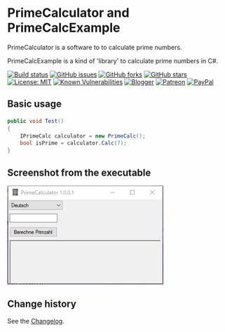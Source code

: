 PrimeCalculator and PrimeCalcExample
====================================

PrimeCalculator is a software to to calculate prime numbers.

PrimeCalcExample is a kind of 'library' to calculate prime numbers in C#.

[![Build status](https://ci.appveyor.com/api/projects/status/f171s7bi5k9qwi5x?svg=true)](https://ci.appveyor.com/project/SeppPenner/primecalculator)
[![GitHub issues](https://img.shields.io/github/issues/SeppPenner/PrimeCalculator.svg)](https://github.com/SeppPenner/PrimeCalculator/issues)
[![GitHub forks](https://img.shields.io/github/forks/SeppPenner/PrimeCalculator.svg)](https://github.com/SeppPenner/PrimeCalculator/network)
[![GitHub stars](https://img.shields.io/github/stars/SeppPenner/PrimeCalculator.svg)](https://github.com/SeppPenner/PrimeCalculator/stargazers)
[![License: MIT](https://img.shields.io/badge/License-MIT-blue.svg)](https://raw.githubusercontent.com/SeppPenner/PrimeCalculator/master/License.txt)
[![Known Vulnerabilities](https://snyk.io/test/github/SeppPenner/PrimeCalculator/badge.svg)](https://snyk.io/test/github/SeppPenner/PrimeCalculator)
[![Blogger](https://img.shields.io/badge/Follow_me_on-blogger-orange)](https://franzhuber23.blogspot.de/)
[![Patreon](https://img.shields.io/badge/Patreon-F96854?logo=patreon&logoColor=white)](https://patreon.com/SeppPennerOpenSourceDevelopment)
[![PayPal](https://img.shields.io/badge/PayPal-00457C?logo=paypal&logoColor=white)](https://paypal.me/th070795)

## Basic usage
```csharp
public void Test()
{
    IPrimeCalc calculator = new PrimeCalc();
    bool isPrime = calculator.Calc(7);
}
```

## Screenshot from the executable
![Screenshot from the executable](https://github.com/SeppPenner/PrimeCalculator/blob/master/Screenshot.PNG "Screenshot from the executable")

Change history
--------------

See the [Changelog](https://github.com/SeppPenner/PrimeCalculator/blob/master/Changelog.md).